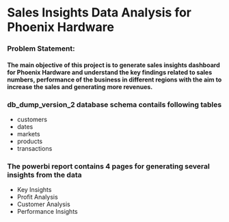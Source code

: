 # Sales Insights Data Analysis for Phoenix Hardware

### Problem Statement:
#### The main objective of this project is to generate sales insights dashboard for Phoenix Hardware and understand the key findings related to sales numbers, performance of the business in different regions with the aim to increase the sales and generating more revenues.

### db_dump_version_2 database schema contails following tables
- customers
- dates
- markets
- products
- transactions

### The powerbi report contains 4 pages for generating several insights from the data
- Key Insights
- Profit Analysis
- Customer Analysis
- Performance Insights
